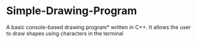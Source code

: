 # Simple-Drawing-Program
A basic console-based drawing program* written in C++.   It allows the user to draw shapes using characters in the terminal
